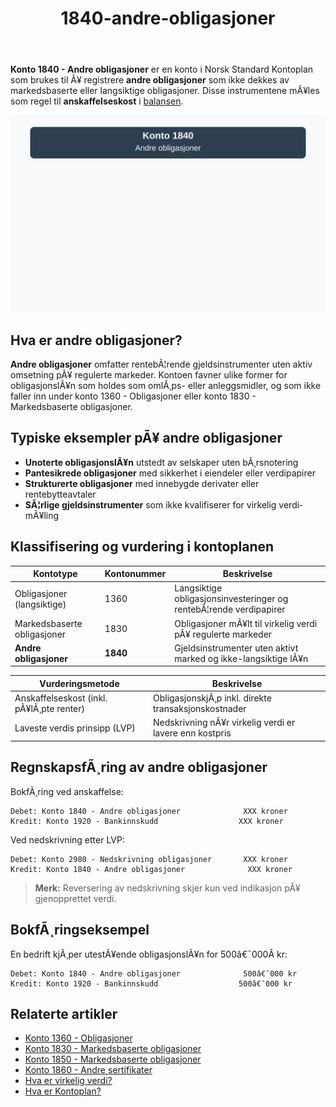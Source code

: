 ﻿---
title: "1840-andre-obligasjoner"
meta_title: "1840-andre-obligasjoner"
meta_description: "**Konto 1840 - Andre obligasjoner** er en konto i Norsk Standard Kontoplan som brukes til Ã¥ registrere **andre obligasjoner** som ikke dekkes av markedsbaserte..."
slug: 1840-andre-obligasjoner
type: blog
layout: pages/single
---

**Konto 1840 - Andre obligasjoner** er en konto i Norsk Standard Kontoplan som brukes til Ã¥ registrere **andre obligasjoner** som ikke dekkes av markedsbaserte eller langsiktige obligasjoner. Disse instrumentene mÃ¥les som regel til **anskaffelseskost** i [balansen](/blogs/regnskap/hva-er-balanseregnskap "Hva er Balanseregnskap?").

![Illustrasjon av konto 1840 Andre obligasjoner](1840-andre-obligasjoner-image.svg)

## Hva er andre obligasjoner?

**Andre obligasjoner** omfatter rentebÃ¦rende gjeldsinstrumenter uten aktiv omsetning pÃ¥ regulerte markeder. Kontoen favner ulike former for obligasjonslÃ¥n som holdes som omlÃ¸ps- eller anleggsmidler, og som ikke faller inn under konto 1360 - Obligasjoner eller konto 1830 - Markedsbaserte obligasjoner.

## Typiske eksempler pÃ¥ andre obligasjoner

* **Unoterte obligasjonslÃ¥n** utstedt av selskaper uten bÃ¸rsnotering
* **Pantesikrede obligasjoner** med sikkerhet i eiendeler eller verdipapirer
* **Strukturerte obligasjoner** med innebygde derivater eller rentebytteavtaler
* **SÃ¦rlige gjeldsinstrumenter** som ikke kvalifiserer for virkelig verdi-mÃ¥ling

## Klassifisering og vurdering i kontoplanen

| Kontotype                         | Kontonummer | Beskrivelse                                         |
|-----------------------------------|-------------|-----------------------------------------------------|
| Obligasjoner (langsiktige)        | 1360        | Langsiktige obligasjonsinvesteringer og rentebÃ¦rende verdipapirer |
| Markedsbaserte obligasjoner       | 1830        | Obligasjoner mÃ¥lt til virkelig verdi pÃ¥ regulerte markeder      |
| **Andre obligasjoner**            | **1840**    | Gjeldsinstrumenter uten aktivt marked og ikke-langsiktige lÃ¥n  |

| Vurderingsmetode                        | Beskrivelse                                               |
|-----------------------------------------|-----------------------------------------------------------|
| Anskaffelseskost (inkl. pÃ¥lÃ¸pte renter) | ObligasjonskjÃ¸p inkl. direkte transaksjonskostnader      |
| Laveste verdis prinsipp (LVP)           | Nedskrivning nÃ¥r virkelig verdi er lavere enn kostpris   |

## RegnskapsfÃ¸ring av andre obligasjoner

BokfÃ¸ring ved anskaffelse:

```plaintext
Debet: Konto 1840 - Andre obligasjoner              XXX kroner
Kredit: Konto 1920 - Bankinnskudd                  XXX kroner
```

Ved nedskrivning etter LVP:

```plaintext
Debet: Konto 2980 - Nedskrivning obligasjoner       XXX kroner
Kredit: Konto 1840 - Andre obligasjoner              XXX kroner
```

> **Merk:** Reversering av nedskrivning skjer kun ved indikasjon pÃ¥ gjenopprettet verdi.

## BokfÃ¸ringseksempel

En bedrift kjÃ¸per utestÃ¥ende obligasjonslÃ¥n for 500â€¯000Â kr:

```plaintext
Debet: Konto 1840 - Andre obligasjoner              500â€¯000 kr
Kredit: Konto 1920 - Bankinnskudd                  500â€¯000 kr
```

## Relaterte artikler

* [Konto 1360 - Obligasjoner](/blogs/kontoplan/1360-obligasjoner "Konto 1360 - Obligasjoner: Guide til registrering av obligasjoner i norsk kontoplan")
* [Konto 1830 - Markedsbaserte obligasjoner](/blogs/kontoplan/1830-markedsbaserte-obligasjoner "Konto 1830 - Markedsbaserte obligasjoner: Guide til markedsbaserte obligasjoner i norsk kontoplan")
* [Konto 1850 - Markedsbaserte obligasjoner](/blogs/kontoplan/1850-markedsbaserte-obligasjoner "Konto 1850 - Markedsbaserte obligasjoner: Guide til markedsbaserte obligasjoner i norsk kontoplan")
* [Konto 1860 - Andre sertifikater](/blogs/kontoplan/1860-andre-sertifikater "Konto 1860 - Andre sertifikater: Guide til sertifikater i norsk kontoplan")
* [Hva er virkelig verdi?](/blogs/regnskap/hva-er-virkelig-verdi "Hva er Virkelig Verdi? Verdsettelse og RegnskapsfÃ¸ring")
* [Hva er Kontoplan?](/blogs/regnskap/hva-er-kontoplan "Hva er Kontoplan? Komplett Guide til Kontoplaner i Norsk Regnskap")
